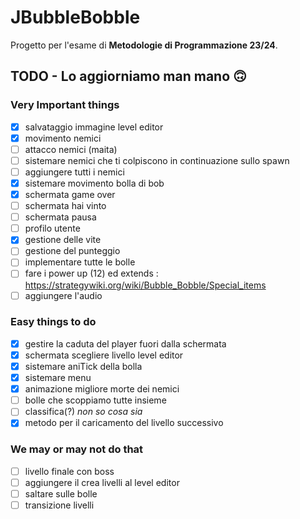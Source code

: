 
# JBubbleBobble

Progetto per l'esame di **Metodologie di Programmazione 23/24**.

## TODO - Lo aggiorniamo man mano 🙃

### Very Important things 
- [x] salvataggio immagine level editor
- [x] movimento nemici
- [ ] attacco nemici (maita)
- [ ] sistemare nemici che ti colpiscono in continuazione sullo spawn
- [ ] aggiungere tutti i nemici
- [x] sistemare movimento bolla di bob
- [x] schermata game over
- [ ] schermata hai vinto
- [ ] schermata pausa
- [ ] profilo utente
- [x] gestione delle vite
- [ ] gestione del punteggio
- [ ] implementare tutte le bolle
- [ ] fare i power up (12) ed extends : https://strategywiki.org/wiki/Bubble_Bobble/Special_items
- [ ] aggiungere l'audio

### Easy things to do
- [x] gestire la caduta del player fuori dalla schermata
- [x] schermata scegliere livello level editor
- [x] sistemare aniTick della bolla
- [x] sistemare menu
- [x] animazione migliore morte dei nemici
- [ ] bolle che scoppiamo tutte insieme 
- [ ] classifica(?) *non so cosa sia*
- [x] metodo per il caricamento del livello successivo

### We may or may not do that
- [ ] livello finale con boss
- [ ] aggiungere il crea livelli al level editor
- [ ] saltare sulle bolle
- [ ] transizione livelli
